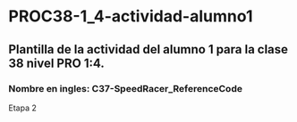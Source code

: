 # PROC38-1_4-actividad-alumno1
## Plantilla de la actividad del alumno 1 para la clase 38 nivel PRO 1:4.
### Nombre en ingles: C37-SpeedRacer_ReferenceCode

Etapa 2
